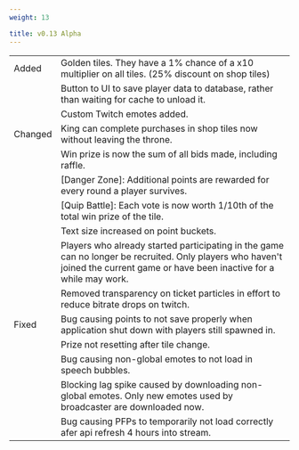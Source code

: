 ```yaml
---
weight: 13

title: v0.13 Alpha
---
```


|         |                                                                                                                                                                                |
|---------|--------------------------------------------------------------------------------------------------------------------------------------------------------------------------------|
| Added   | Golden tiles. They have a 1% chance of a x10 multiplier on all tiles. (25% discount on shop tiles)                                                                             |
|         | Button to UI to save player data to database, rather than waiting for cache to unload it.                                                                                      |
|         | Custom Twitch emotes added.                                                                                                                                                    |
| Changed | King can complete purchases in shop tiles now without leaving the throne.                                                                                                      |
|         | Win prize is now the sum of all bids made, including raffle.                                                                                                                   |
|         | [Danger Zone]: Additional points are rewarded for every round a player survives.                                                                                               |
|         | [Quip Battle]: Each vote is now worth 1/10th of the total win prize of the tile.                                                                                               |
|         | Text size increased on point buckets.                                                                                                                                          |
|         | Players who already started participating in the game can no longer be recruited. Only players who haven't joined the current game or have been inactive for a while may work. |
|         | Removed transparency on ticket particles in effort to reduce bitrate drops on twitch.                                                                                          |
| Fixed   | Bug causing points to not save properly when application shut down with players still spawned in.                                                                              |
|         | Prize not resetting after tile change.                                                                                                                                         |
|         | Bug causing non-global emotes to not load in speech bubbles.                                                                                                                   |
|         | Blocking lag spike caused by downloading non-global emotes. Only new emotes used by broadcaster are downloaded now.                                                            |
|         | Bug causing PFPs to temporarily not load correctly afer api refresh 4 hours into stream.                                                                                       |